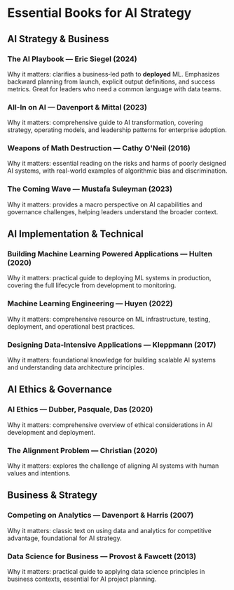 # Essential Books for AI Strategy

## AI Strategy & Business
### The AI Playbook — Eric Siegel (2024)
Why it matters: clarifies a business‑led path to **deployed** ML. Emphasizes backward planning from launch, explicit output definitions, and success metrics. Great for leaders who need a common language with data teams.

### All-In on AI — Davenport & Mittal (2023)
Why it matters: comprehensive guide to AI transformation, covering strategy, operating models, and leadership patterns for enterprise adoption.

### Weapons of Math Destruction — Cathy O'Neil (2016)
Why it matters: essential reading on the risks and harms of poorly designed AI systems, with real-world examples of algorithmic bias and discrimination.

### The Coming Wave — Mustafa Suleyman (2023)
Why it matters: provides a macro perspective on AI capabilities and governance challenges, helping leaders understand the broader context.

## AI Implementation & Technical
### Building Machine Learning Powered Applications — Hulten (2020)
Why it matters: practical guide to deploying ML systems in production, covering the full lifecycle from development to monitoring.

### Machine Learning Engineering — Huyen (2022)
Why it matters: comprehensive resource on ML infrastructure, testing, deployment, and operational best practices.

### Designing Data-Intensive Applications — Kleppmann (2017)
Why it matters: foundational knowledge for building scalable AI systems and understanding data architecture principles.

## AI Ethics & Governance
### AI Ethics — Dubber, Pasquale, Das (2020)
Why it matters: comprehensive overview of ethical considerations in AI development and deployment.

### The Alignment Problem — Christian (2020)
Why it matters: explores the challenge of aligning AI systems with human values and intentions.

## Business & Strategy
### Competing on Analytics — Davenport & Harris (2007)
Why it matters: classic text on using data and analytics for competitive advantage, foundational for AI strategy.

### Data Science for Business — Provost & Fawcett (2013)
Why it matters: practical guide to applying data science principles in business contexts, essential for AI project planning.
